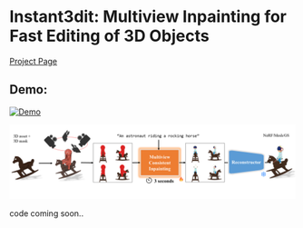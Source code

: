 # Instant3dit: Multiview Inpainting for Fast Editing of 3D Objects

[Project Page](https://amirbarda.github.io/Instant3dit.github.io/)

## Demo:
[![Demo](https://img.youtube.com/vi/Rs0Tdk0foZI/0.jpg)](https://www.youtube.com/watch?v=Rs0Tdk0foZI)


![alt text](https://github.com/amirbarda/Instant3dit/blob/main/assets/overview.png?raw=true)

code coming soon..
